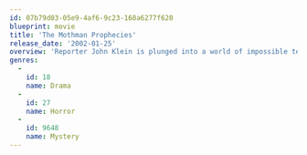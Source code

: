 ```yaml
---
id: 07b79d03-05e9-4af6-9c23-168a6277f620
blueprint: movie
title: 'The Mothman Prophecies'
release_date: '2002-01-25'
overview: 'Reporter John Klein is plunged into a world of impossible terror and unthinkable chaos when fate draws him to a sleepy West Virginia town whose residents are being visited by a great winged shape that sows hideous nightmares and fevered visions.'
genres:
  -
    id: 18
    name: Drama
  -
    id: 27
    name: Horror
  -
    id: 9648
    name: Mystery
---
```

